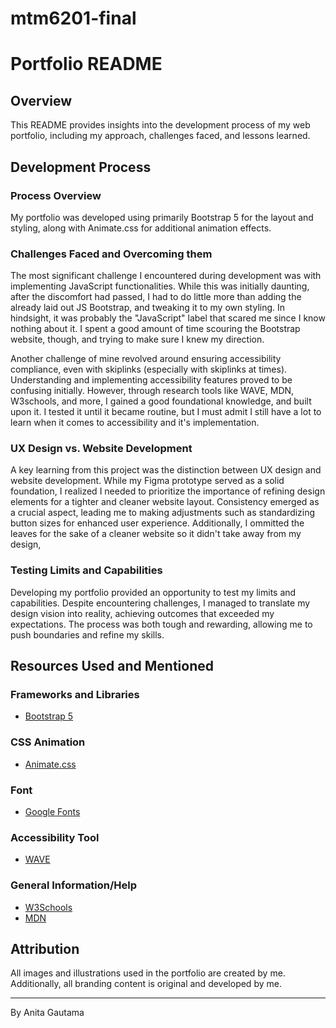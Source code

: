 # mtm6201-final
# Portfolio README

## Overview

This README provides insights into the development process of my web portfolio, including my approach, challenges faced, and lessons learned.

## Development Process

### Process Overview
My portfolio was developed using primarily Bootstrap 5 for the layout and styling, along with Animate.css for additional animation effects.

### Challenges Faced and Overcoming them
The most significant challenge I encountered during development was with implementing JavaScript functionalities. While this was initially daunting, after the discomfort had passed, I had to do little more than adding the already laid out JS Bootstrap, and tweaking it to my own styling. In hindsight, it was probably the "JavaScript" label that scared me since I know nothing about it. I spent a good amount of time scouring the Bootstrap website, though, and trying to make sure I knew my direction.

Another challenge of mine revolved around ensuring accessibility compliance, even with skiplinks (especially with skiplinks at times). Understanding and implementing accessibility features proved to be confusing initially. However, through research tools like WAVE, MDN, W3schools, and more, I gained a good foundational knowledge, and built upon it. I tested it until it became routine, but I must admit I still have a lot to learn when it comes to accessibility and it's implementation.


### UX Design vs. Website Development
A key learning from this project was the distinction between UX design and website development. While my Figma prototype served as a solid foundation, I realized I needed to prioritize the importance of refining design elements for a tighter and cleaner website layout. Consistency emerged as a crucial aspect, leading me to making adjustments such as standardizing button sizes for enhanced user experience. Additionally, I ommitted the leaves for the sake of a cleaner website so it didn't take away from my design, 

### Testing Limits and Capabilities
Developing my portfolio provided an opportunity to test my limits and capabilities. Despite encountering challenges, I managed to translate my design vision into reality, achieving outcomes that exceeded my expectations. The process was both tough and rewarding, allowing me to push boundaries and refine my skills.

## Resources Used and Mentioned

### Frameworks and Libraries
- [Bootstrap 5](https://getbootstrap.com/)

### CSS Animation
- [Animate.css](https://animate.style/)

### Font
- [Google Fonts](https://fonts.google.com/)

### Accessibility Tool
- [WAVE](https://wave.webaim.org/)

### General Information/Help
- [W3Schools](https://www.w3schools.com/)
- [MDN](https://developer.mozilla.org/en-US/)

## Attribution
All images and illustrations used in the portfolio are created by me. Additionally, all branding content is original and developed by me.

---

By Anita Gautama
